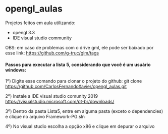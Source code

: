 # opengl_aulas
Projetos feitos em aula utilizando:
* opengl 3.3
* IDE visual studio community

OBS: em caso de problemas com o drive gml, ele pode ser baixado por esse link: https://github.com/g-truc/glm/tags

#### Passos para executar a lista 5, considerando que você é um usuário windows:

1º) Digite esse comando para clonar o projeto do github:
git clone https://github.com/CarlosFernandoXavier/opengl_aulas.git

2º) Instale a IDE visual studio comunity 2019
https://visualstudio.microsoft.com/pt-br/downloads/

3º) Dentro da pasta Lista5, entre em alguma pasta (exceto o dependencies) e clique no arquivo Framework-PG.sln

4º) No visual studio escolha a opção x86 e clique em depurar o arquivo
